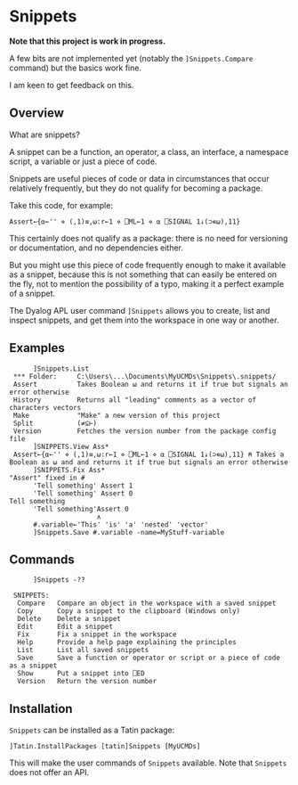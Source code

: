 # Snippets

**Note that this project is work in progress.**

A few bits are not implemented yet (notably the `]Snippets.Compare` command) but the basics work fine.

I am keen to get feedback on this.

## Overview

What are snippets?

A snippet can be a function, an operator, a class, an interface, a namespace script, a variable or just a piece of code.

Snippets are useful pieces of code or data in circumstances that occur relatively frequently, but they do not qualify for becoming a package.

Take this code, for example:

```
Assert←{⍺←'' ⋄ (,1)≡,⍵:r←1 ⋄ ⎕ML←1 ⋄ ⍺ ⎕SIGNAL 1↓(⊃∊⍵),11}
```

This certainly does not qualify as a package: there is no need for versioning or documentation, and no dependencies either.

But you might use this piece of code frequently enough to make it available as a snippet, because this is not something that can easily be entered on the fly, not to mention the possibility of a typo, making it a perfect example of a snippet.

The Dyalog APL user command `]Snippets` allows you to create, list and inspect snippets, and get them into the workspace in one way or another.


## Examples

```
      ]Snippets.List
 *** Folder:     C:\Users\...\Documents\MyUCMDs\Snippets\.snippets/                                              
 Assert          Takes Boolean ⍵ and returns it if true but signals an error otherwise                  
 History         Returns all "leading" comments as a vector of characters vectors               
 Make            "Make" a new version of this project                                                            
 Split           (≠⊆⊢)                                                                                           
 Version         Fetches the version number from the package config file                                         
      ]SNIPPETS.View Ass*
 Assert←{⍺←'' ⋄ (,1)≡,⍵:r←1 ⋄ ⎕ML←1 ⋄ ⍺ ⎕SIGNAL 1↓(⊃∊⍵),11} ⍝ Takes a Boolean as ⍵ and and returns it if true but signals an error otherwise 
      ]SNIPPETS.Fix Ass*
"Assert" fixed in #
      'Tell something' Assert 1
      'Tell something' Assert 0
Tell something
      'Tell something'Assert 0
                      ∧
      #.variable←'This' 'is' 'a' 'nested' 'vector'
      ]Snippets.Save #.variable -name=MyStuff-variable 
```


## Commands

```
      ]Snippets -??
                                                                           
 SNIPPETS:                                                                 
  Compare   Compare an object in the workspace with a saved snippet       
  Copy      Copy a snippet to the clipboard (Windows only)                 
  Delete    Delete a snippet                                               
  Edit      Edit a snippet                                                 
  Fix       Fix a snippet in the workspace                                   
  Help      Provide a help page explaining the principles                 
  List      List all saved snippets                                        
  Save      Save a function or operator or script or a piece of code as a snippet            
  Show      Put a snippet into ⎕ED  
  Version   Return the version number                                     
```


## Installation

`Snippets` can be installed as a Tatin package:

```
]Tatin.InstallPackages [tatin]Snippets [MyUCMDs]
```

This will make the user commands of `Snippets` available. Note that `Snippets` does not offer an API.


